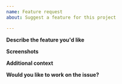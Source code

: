 ```yaml
---
name: Feature request
about: Suggest a feature for this project

---
```


**Describe the feature you'd like**
<!-- A clear and concise description of what you want to happen. -->

**Screenshots**
<!-- Add screenshots to provide context or UI mockup. -->

**Additional context**
<!-- Add any other context about the problem here. -->

**Would you like to work on the issue?**
<!-- Please let us know if you can work on it or the issue should be assigned to someone else. -->
